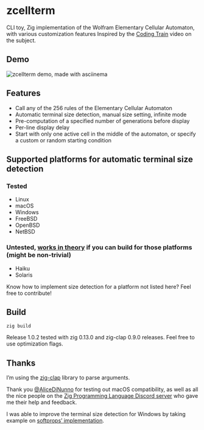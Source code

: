 # zcellterm
CLI toy, Zig implementation of the Wolfram Elementary Cellular Automaton, with various customization features
Inspired by the [Coding Train](https://www.youtube.com/watch?v=Ggxt06qSAe4) video on the subject.

## Demo
![zcellterm demo, made with asciinema](https://demiboy.online/zcellterm_demo.gif)

## Features
* Call any of the 256 rules of the Elementary Cellular Automaton
* Automatic terminal size detection, manual size setting, infinite mode
* Pre-computation of a specified number of generations before display
* Per-line display delay
* Start with only one active cell in the middle of the automaton, or specify a custom or random starting condition

## Supported platforms for automatic terminal size detection
### Tested
* Linux
* macOS
* Windows
* FreeBSD
* OpenBSD
* NetBSD
### Untested, [works in theory](https://ziglang.org/documentation/master/std/#A;std?.T.IOCGWINS) if you can build for those platforms (might be non-trivial)
* Haiku
* Solaris

Know how to implement size detection for a platform not listed here? Feel free to contribute!

## Build
```
zig build
```
Release 1.0.2 tested with zig 0.13.0 and zig-clap 0.9.0 releases. Feel free to use optimization flags.

## Thanks
I’m using the [zig-clap](https://github.com/Hejsil/zig-clap) library to parse arguments.

Thank you [@AliceDiNunno](https://github.com/AliceDiNunno) for testing out macOS compatibility, as well as all the nice people on the [Zig Programming Language Discord server](https://discord.gg/zig) who gave me their help and feedback.

I was able to improve the terminal size detection for Windows by taking example on [softprops’ implementation](https://github.com/softprops/zig-termsize).
